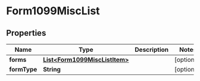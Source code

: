 

# Form1099MiscList


## Properties

| Name | Type | Description | Notes |
|------------ | ------------- | ------------- | -------------|
|**forms** | [**List&lt;Form1099MiscListItem&gt;**](Form1099MiscListItem.md) |  |  [optional] |
|**formType** | **String** |  |  [optional] |




